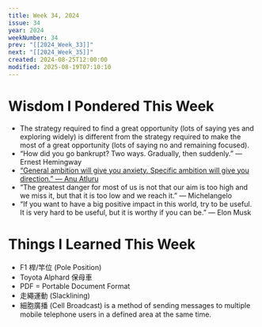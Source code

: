 ```yaml
---
title: Week 34, 2024
issue: 34
year: 2024
weekNumber: 34
prev: "[[2024_Week_33]]"
next: "[[2024_Week_35]]"
created: 2024-08-25T12:00:00
modified: 2025-08-19T07:10:10
---
```


# Wisdom I Pondered This Week

* The strategy required to find a great opportunity (lots of saying yes and exploring widely) is different from the strategy required to make the most of a great opportunity (lots of saying no and remaining focused).
* “How did you go bankrupt? Two ways. Gradually, then suddenly.” — Ernest Hemingway
* [“General ambition will give you anxiety. Specific ambition will give you direction.” — Anu Atluru](https://x.com/anuatluru/status/1759602029125632042)
* “The greatest danger for most of us is not that our aim is too high and we miss it, but that it is too low and we reach it.” — Michelangelo
* “If you want to have a big positive impact in this world, try to be useful. It is very hard to be useful, but it is worthy if you can be.” — Elon Musk

# Things I Learned This Week

* F1 桿/竿位 (Pole Position)
* Toyota Alphard 保母車
* PDF = Portable Document Format
* 走繩運動 (Slacklining)
* 細胞廣播 (Cell Broadcast) is a method of sending messages to multiple mobile telephone users in a defined area at the same time.
